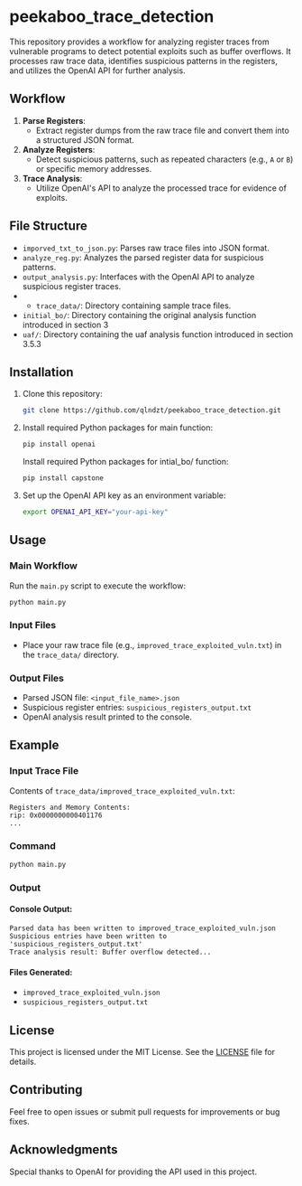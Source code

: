# peekaboo_trace_detection

This repository provides a workflow for analyzing register traces from vulnerable programs to detect potential exploits such as buffer overflows. It processes raw trace data, identifies suspicious patterns in the registers, and utilizes the OpenAI API for further analysis.


## Workflow

1. **Parse Registers**:
   - Extract register dumps from the raw trace file and convert them into a structured JSON format.
2. **Analyze Registers**:
   - Detect suspicious patterns, such as repeated characters (e.g., `A` or `B`) or specific memory addresses.
3. **Trace Analysis**:
   - Utilize OpenAI's API to analyze the processed trace for evidence of exploits.

## File Structure

- `imporved_txt_to_json.py`: Parses raw trace files into JSON format.
- `analyze_reg.py`: Analyzes the parsed register data for suspicious patterns.
- `output_analysis.py`: Interfaces with the OpenAI API to analyze suspicious register traces.
- - `trace_data/`: Directory containing sample trace files.
- `initial_bo/`: Directory containing the original analysis function introduced in section ​​3
- `uaf/`: Directory containing the uaf analysis function introduced in section ​​3.5.3

## Installation

1. Clone this repository:
   ```bash
   git clone https://github.com/qlndzt/peekaboo_trace_detection.git
   ```
2. Install required Python packages for main function:
   ```bash
   pip install openai
   ```
   Install required Python packages for intial_bo/ function:
   ```bash
   pip install capstone
   ```
4. Set up the OpenAI API key as an environment variable:
   ```bash
   export OPENAI_API_KEY="your-api-key"
   ```

## Usage

### Main Workflow
Run the `main.py` script to execute the workflow:
```bash
python main.py
```

### Input Files
- Place your raw trace file (e.g., `improved_trace_exploited_vuln.txt`) in the `trace_data/` directory.

### Output Files
- Parsed JSON file: `<input_file_name>.json`
- Suspicious register entries: `suspicious_registers_output.txt`
- OpenAI analysis result printed to the console.

## Example

### Input Trace File
Contents of `trace_data/improved_trace_exploited_vuln.txt`:
```
Registers and Memory Contents:
rip: 0x0000000000401176
...
```

### Command
```bash
python main.py
```

### Output
#### Console Output:
```plaintext
Parsed data has been written to improved_trace_exploited_vuln.json
Suspicious entries have been written to 'suspicious_registers_output.txt'
Trace analysis result: Buffer overflow detected...
```

#### Files Generated:
- `improved_trace_exploited_vuln.json`
- `suspicious_registers_output.txt`

## License

This project is licensed under the MIT License. See the [LICENSE](LICENSE) file for details.

## Contributing

Feel free to open issues or submit pull requests for improvements or bug fixes.

## Acknowledgments

Special thanks to OpenAI for providing the API used in this project.
